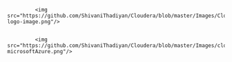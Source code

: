              <img src="https://github.com/ShivaniThadiyan/Cloudera/blob/master/Images/Cloudera-logo-image.png"/>


             <img src="https://github.com/ShivaniThadiyan/Cloudera/blob/master/Images/cloudera-microsoftAzure.png"/>


